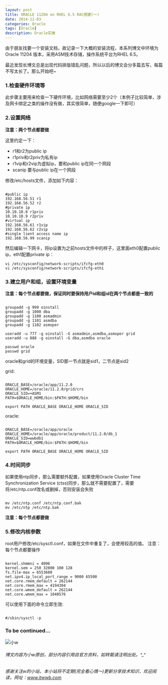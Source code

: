 ```yaml
---
layout: post
title: ORACLE 11204 on RHEL 6.5 RAC搭建(一)
date: 2014-12-03
categories: Oracle
tags: [Oracle]
description: Oracle实施
---
```


由于朋友找要一个安装文档，故记录一下大概的安装流程，本系列博文中环境为Oracle 11204 版本，采用ASM技术存储，操作系统平台为RHEL 6.5。

最近发现长博文总是出现代码排版错乱问题，所以以后的博文会分多篇去写，每篇不写太长了。那么开始吧~


### 1.检查硬件环境等

此步骤主要用来检查一下硬件环境，比如网络需要至少2个（本例子比较简单，涉及网卡绑定之类的操作没有做，其实很简单，随便google一下即可）



### 2.设置网络

**注意：两个节点都要做**

这里约定一下：
- r1和r2为public ip
- r1priv和r2priv为私有ip
- r1vip和r2vip为虚拟ip，要和public ip在同一个网段
- scanip 要与public ip在一个网段

修改/etc/hosts文件，添加如下内容：

```shell

#public ip
192.168.56.51 r1
192.168.56.52 r2
#private ip
10.10.10.8 r1priv
10.10.10.9 r2priv
#virtual ip
192.168.56.61 r1vip
192.168.56.62 r2vip
#single lient access name ip
192.168.56.99 scanip

```


然后编辑一下网卡，将ip设置为之前hosts文件中的样子，这里面eth0配置public ip，eth1配置private ip：

```shell
vi /etc/sysconfig/network-scripts/ifcfg-eth0
vi /etc/sysconfig/network-scripts/ifcfg-eth1
```

### 3.建立用户和组，设置环境变量

**注意：每个节点都要做，保证同时要保持用户id和组id在两个节点都是一致的**

```shell

groupadd -g 999 oinstall
groupadd -g 1000 dba
groupadd -g 1100 asmadmin
groupadd -g 1101 asmdba
groupadd -g 1102 asmoper

useradd -u 777 -g oinstall -G asmadmin,asmdba,asmoper grid
useradd -u 888 -g oinstall -G dba,asmdba oracle

passwd oracle
passwd grid

```

oracle和grid的环境变量，SID那一节点就是sid1，二节点是sid2

grid:

```shell

ORACLE_BASE=/oracle/app/11.2.0
ORACLE_HOME=/oracle/11.2.0/grid/crs
ORACLE_SID=+ASM1
PATH=$ORACLE_HOME/bin:$PATH:$HOME/bin
 
export PATH ORACLE_BASE ORACLE_HOME ORACLE_SID

```

oracle:

```shell

ORACLE_BASE=/oracle/app/oracle
ORACLE_HOME=/oracle/app/oracle/product/11.2.0/db_1
ORACLE_SID=wwbdb1
PATH=$ORACLE_HOME/bin:$PATH:$HOME/bin
 
export PATH ORACLE_BASE ORACLE_HOME ORACLE_SID

```

### 4.时间同步

如果使用ntp同步，那么需要额外配置，如果使用Oracle Cluster Time Synchronization
Service (ctss)同步，那么就不需要配置了，需要将/etc/ntp.conf改名或删掉，否则安装会失败

```shell

mv /etc/ntp.conf /etc/ntp.conf.bak
mv /etc/ntp /etc/ntp.bak

```
**注意：每个节点都要做**

### 5.修改内核参数

root用户修改/etc/sysctl.conf，如果在文件中重复了，会使用较高的值。
注意：每个节点都要操作

```shell

kernel.shmmni = 4096
kernel.sem = 250 32000 100 128
fs.file-max = 6553600
net.ipv4.ip_local_port_range = 9000 65500
net.core.rmem_default = 262144
net.core.rmem_max = 4194304
net.core.wmem_default = 262144
net.core.wmem_max = 1048576

```

可以使用下面的命令立即生效:

```shell

#/sbin/sysctl -p

```

### To be continued...



![小w](https://wx2.sinaimg.cn/mw1024/891ecf4fly1fr361nvrcnj207w07sad7.jpg)

###### 博文内容为小w原创，部分内容引用自官方资料，如转载请注明出处。^_^

###### 感谢关注w的小站，本小站将不定期(完全看心情～)更新分享技术知识，欢迎阅读，网址：www.itwwb.com
